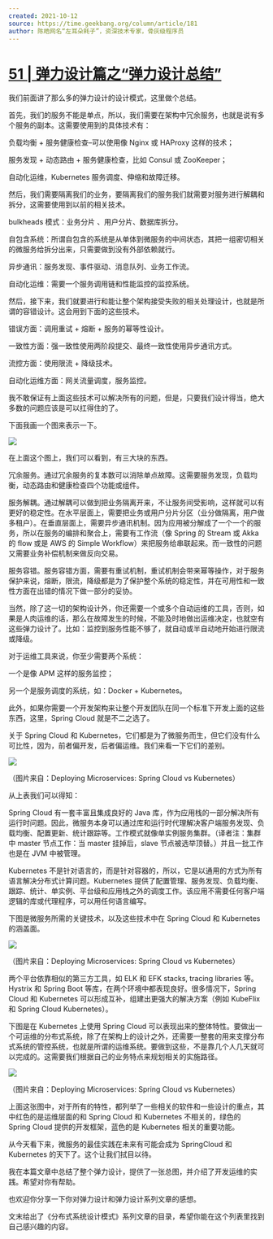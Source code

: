 ```yaml
---
created: 2021-10-12
source: https://time.geekbang.org/column/article/181
author: 陈皓网名“左耳朵耗子”，资深技术专家，骨灰级程序员
---
```


# [51 | 弹力设计篇之“弹力设计总结”](https://time.geekbang.org/column/article/181)


我们前面讲了那么多的弹力设计的设计模式，这里做个总结。

首先，我们的服务不能是单点，所以，我们需要在架构中冗余服务，也就是说有多个服务的副本。这需要使用到的具体技术有：

负载均衡 + 服务健康检查–可以使用像 Nginx 或 HAProxy 这样的技术；

服务发现 + 动态路由 + 服务健康检查，比如 Consul 或 ZooKeeper；

自动化运维，Kubernetes 服务调度、伸缩和故障迁移。

然后，我们需要隔离我们的业务，要隔离我们的服务我们就需要对服务进行解耦和拆分，这需要使用到以前的相关技术。

bulkheads 模式：业务分片 、用户分片、数据库拆分。

自包含系统：所谓自包含的系统是从单体到微服务的中间状态，其把一组密切相关的微服务给拆分出来，只需要做到没有外部依赖就行。

异步通讯：服务发现、事件驱动、消息队列、业务工作流。

自动化运维：需要一个服务调用链和性能监控的监控系统。

然后，接下来，我们就要进行和能让整个架构接受失败的相关处理设计，也就是所谓的容错设计。这会用到下面的这些技术。

错误方面：调用重试 + 熔断 + 服务的幂等性设计。

一致性方面：强一致性使用两阶段提交、最终一致性使用异步通讯方式。

流控方面：使用限流 + 降级技术。

自动化运维方面：网关流量调度，服务监控。

我不敢保证有上面这些技术可以解决所有的问题，但是，只要我们设计得当，绝大多数的问题应该是可以扛得住的了。

下面我画一个图来表示一下。

![](https://static001.geekbang.org/resource/image/a7/2f/a7f9e41b0457326e08ffc93e319d352f.jpg?wh=2085x1473)

在上面这个图上，我们可以看到，有三大块的东西。

冗余服务。通过冗余服务的复本数可以消除单点故障。这需要服务发现，负载均衡，动态路由和健康检查四个功能或组件。

服务解耦。通过解耦可以做到把业务隔离开来，不让服务间受影响，这样就可以有更好的稳定性。在水平层面上，需要把业务或用户分片分区（业分做隔离，用户做多租户）。在垂直层面上，需要异步通讯机制。因为应用被分解成了一个一个的服务，所以在服务的编排和聚合上，需要有工作流（像 Spring 的 Stream 或 Akka 的 flow 或是 AWS 的 Simple Workflow）来把服务给串联起来。而一致性的问题又需要业务补偿机制来做反向交易。

服务容错。服务容错方面，需要有重试机制，重试机制会带来幂等操作，对于服务保护来说，熔断，限流，降级都是为了保护整个系统的稳定性，并在可用性和一致性方面在出错的情况下做一部分的妥协。

当然，除了这一切的架构设计外，你还需要一个或多个自动运维的工具，否则，如果是人肉运维的话，那么在故障发生的时候，不能及时地做出运维决定，也就空有这些弹力设计了。比如：监控到服务性能不够了，就自动或半自动地开始进行限流或降级。

对于运维工具来说，你至少需要两个系统：

一个是像 APM 这样的服务监控；

另一个是服务调度的系统，如：Docker + Kubernetes。

此外，如果你需要一个开发架构来让整个开发团队在同一个标准下开发上面的这些东西，这里，Spring Cloud 就是不二之选了。

关于 Spring Cloud 和 Kubernetes，它们都是为了微服务而生，但它们没有什么可比性，因为，前者偏开发，后者偏运维。我们来看一下它们的差别。

![](https://static001.geekbang.org/resource/image/35/f4/35cd0722f99f91c904944ac1bbdd56f4.png?wh=862*339)

（图片来自：Deploying Microservices: Spring Cloud vs Kubernetes）

从上表我们可以得知：

Spring Cloud 有一套丰富且集成良好的 Java 库，作为应用栈的一部分解决所有运行时问题。因此，微服务本身可以通过库和运行时代理解决客户端服务发现、负载均衡、配置更新、统计跟踪等。工作模式就像单实例服务集群。（译者注：集群中 master 节点工作：当 master 挂掉后，slave 节点被选举顶替。）并且一批工作也是在 JVM 中被管理。

Kubernetes 不是针对语言的，而是针对容器的，所以，它是以通用的方式为所有语言解决分布式计算问题。Kubernetes 提供了配置管理、服务发现、负载均衡、跟踪、统计、单实例、平台级和应用栈之外的调度工作。该应用不需要任何客户端逻辑的库或代理程序，可以用任何语言编写。

下图是微服务所需的关键技术，以及这些技术中在 Spring Cloud 和 Kubernetes 的涵盖面。

![](https://static001.geekbang.org/resource/image/dc/af/dcab89f031d1a7083b4f0b3091873caf.png?wh=539*818)

（图片来自：Deploying Microservices: Spring Cloud vs Kubernetes）

两个平台依靠相似的第三方工具，如 ELK 和 EFK stacks, tracing libraries 等。Hystrix 和 Spring Boot 等库，在两个环境中都表现良好。很多情况下，Spring Cloud 和 Kubernetes 可以形成互补，组建出更强大的解决方案（例如 KubeFlix 和 Spring Cloud Kubernetes）。

下图是在 Kubernetes 上使用 Spring Cloud 可以表现出来的整体特性。要做出一个可运维的分布式系统，除了在架构上的设计之外，还需要一整套的用来支撑分布式系统的管控系统，也就是所谓的运维系统。要做到这些，不是靠几个人几天就可以完成的。这需要我们根据自己的业务特点来规划相关的实施路径。

![](https://static001.geekbang.org/resource/image/41/6a/41e9f7a084e6c81fcb3bb42d43b0076a.png?wh=864*502)

（图片来自：Deploying Microservices: Spring Cloud vs Kubernetes）

上面这张图中，对于所有的特性，都列举了一些相关的软件和一些设计的重点，其中红色的是运维层面的和 Spring Cloud 和 Kubernetes 不相关的，绿色的 Spring Cloud 提供的开发框架，蓝色的是 Kubernetes 相关的重要功能。

从今天看下来，微服务的最佳实践在未来有可能会成为 SpringCloud 和 Kubernetes 的天下了。这个让我们拭目以待。

我在本篇文章中总结了整个弹力设计，提供了一张总图，并介绍了开发运维的实践。希望对你有帮助。

也欢迎你分享一下你对弹力设计和弹力设计系列文章的感想。

文末给出了《分布式系统设计模式》系列文章的目录，希望你能在这个列表里找到自己感兴趣的内容。
